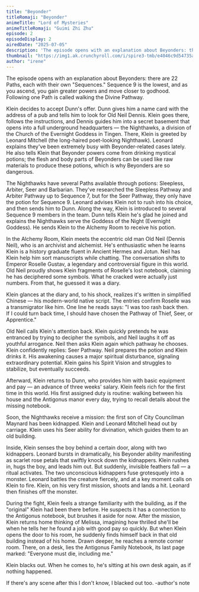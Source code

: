 ```yaml
---
title: "Beyonder"
titleRomaji: "Beyonder"
animeTitle: "Lord of Mysteries"
animeTitleRomaji: "Guimi Zhi Zhu"
episode: 2
episodeDisplay: 2
airedDate: "2025-07-05"
description: 'The episode opens with an explanation about Beyonders: there are 22 Paths, each with their own "Sequences." Sequence 9 is the lowest, and as you ascend, you gain greater powers and move closer to godhood. Following one Path is called walking the Divine Pathway.'
thumbnail: "https://img1.ak.crunchyroll.com/i/spire3-tmb/e4046c9d54735a0be9307564b2fcf39a1751070662_full.jpg"
author: "irene"
---
```


The episode opens with an explanation about Beyonders: there are 22 Paths, each with their own "Sequences." Sequence 9 is the lowest, and as you ascend, you gain greater powers and move closer to godhood. Following one Path is called walking the Divine Pathway.

Klein decides to accept Dunn's offer. Dunn gives him a name card with the address of a pub and tells him to look for Old Neil Dennis. Klein goes there, follows the instructions, and Dennis guides him into a secret basement that opens into a full underground headquarters — the Nighthawks, a division of the Church of the Evernight Goddess in Tingen. There, Klein is greeted by Leonard Mitchell (the long-haired poet-looking Nighthawk). Leonard explains they've been extremely busy with Beyonder-related cases lately. He also tells Klein that Beyonder powers come from drinking mystical potions; the flesh and body parts of Beyonders can be used like raw materials to produce these potions, which is why Beyonders are so dangerous.

The Nighthawks have several Paths available through potions: Sleepless, Arbiter, Seer and Barbarian. They've researched the Sleepless Pathway and Arbiter Pathway up to Sequence 7, but for the Seer Pathway, they only have the potion for Sequence 9. Leonard advises Klein not to rush into his choice, and then sends him to Dunn. Along the way, Klein is introduced to several Sequence 9 members in the team.
Dunn tells Klein he's glad he joined and explains the Nighthawks serve the Goddess of the Night (Evernight Goddess). He sends Klein to the Alchemy Room to receive his potion.

In the Alchemy Room, Klein meets the eccentric old man Old Neil (Dennis Neil), who is an archivist and alchemist. He's enthusiastic when he learns Klein is a history graduate fluent in Ancient Hermes and Jotun. Neil has Klein help him sort manuscripts while chatting. The conversation shifts to Emperor Roselle Gustav, a legendary and controversial figure in this world. Old Neil proudly shows Klein fragments of Roselle's lost notebook, claiming he has deciphered some symbols. What he cracked were actually just numbers. From that, he guessed it was a diary.

Klein glances at the diary and, to his shock, realizes it's written in simplified Chinese — his modern-world native script. The entries confirm Roselle was a transmigrator like him. One line he reads says: "I was too rash back then. If I could turn back time, I should have chosen the Pathway of Thief, Seer, or Apprentice."

Old Neil calls Klein's attention back. Klein quickly pretends he was entranced by trying to decipher the symbols, and Neil laughs it off as youthful arrogance. Neil then asks Klein again which pathway he chooses. Klein confidently replies: Seer Pathway. Neil prepares the potion and Klein drinks it. His awakening causes a major spiritual disturbance, signaling extraordinary potential. Klein gains his Spirit Vision and struggles to stabilize, but eventually succeeds.

Afterward, Klein returns to Dunn, who provides him with basic equipment and pay — an advance of three weeks' salary. Klein feels rich for the first time in this world. His first assigned duty is routine: walking between his house and the Antigonus manor every day, trying to recall details about the missing notebook.

Soon, the Nighthawks receive a mission: the first son of City Councilman Maynard has been kidnapped. Klein and Leonard Mitchell head out by carriage. Klein uses his Seer ability for divination, which guides them to an old building.

Inside, Klein senses the boy behind a certain door, along with two kidnappers. Leonard bursts in dramatically, his Beyonder ability manifesting as scarlet rose petals that swiftly knock down the kidnappers. Klein rushes in, hugs the boy, and leads him out. But suddenly, invisible feathers fall — a ritual activates. The two unconscious kidnappers fuse grotesquely into a monster. Leonard battles the creature fiercely, and at a key moment calls on Klein to fire. Klein, on his very first mission, shoots and lands a hit. Leonard then finishes off the monster.

During the fight, Klein feels a strange familiarity with the building, as if the "original" Klein had been there before. He suspects it has a connection to the Antigonus notebook, but brushes it aside for now. After the mission, Klein returns home thinking of Melissa, imagining how thrilled she'll be when he tells her he found a job with good pay so quickly. But when Klein opens the door to his room, he suddenly finds himself back in that old building instead of his home. Drawn deeper, he reaches a remote corner room. There, on a desk, lies the Antigonus Family Notebook, its last page marked: "Everyone must die, including me."

Klein blacks out. When he comes to, he's sitting at his own desk again, as if nothing happened.

If there's any scene after this I don't know, I blacked out too. -author's note
